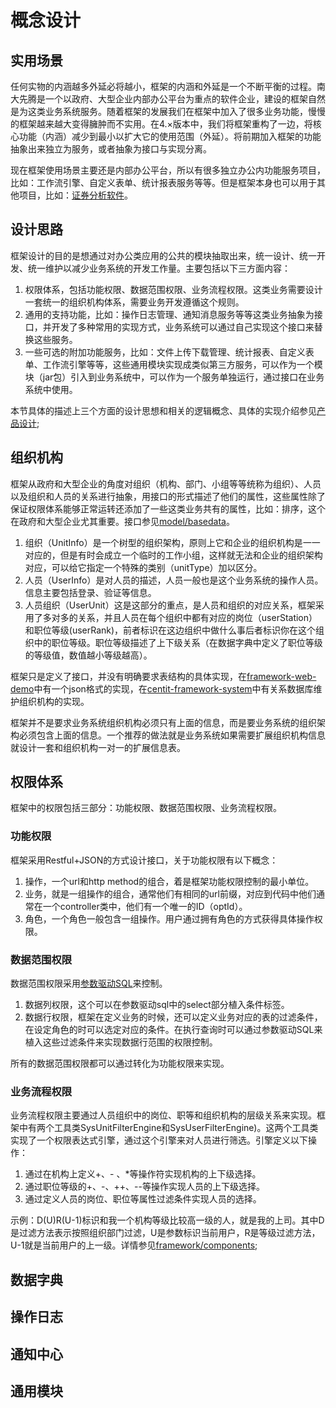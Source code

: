# 概念设计

## 实用场景
任何实物的内涵越多外延必将越小，框架的内涵和外延是一个不断平衡的过程。南大先腾是一个以政府、大型企业内部办公平台为重点的软件企业，建设的框架自然是为这类业务系统服务。随着框架的发展我们在框架中加入了很多业务功能，慢慢的框架越来越大变得臃肿而不实用。在4.×版本中，我们将框架重构了一边，将核心功能（内涵）减少到最小以扩大它的使用范围（外延）。将前期加入框架的功能抽象出来独立为服务，或者抽象为接口与实现分离。

现在框架使用场景主要还是内部办公平台，所以有很多独立办公内功能服务项目，比如：工作流引擎、自定义表单、统计报表服务等等。但是框架本身也可以用于其他项目，比如：[证券分析软件](http://demo.centit.com/smas)。

## 设计思路

框架设计的目的是想通过对办公类应用的公共的模块抽取出来，统一设计、统一开发、统一维护以减少业务系统的开发工作量。主要包括以下三方面内容：
1. 权限体系，包括功能权限、数据范围权限、业务流程权限。这类业务需要设计一套统一的组织机构体系，需要业务开发遵循这个规则。
2. 通用的支持功能，比如：操作日志管理、通知消息服务等等这类业务抽象为接口，并开发了多种常用的实现方式，业务系统可以通过自己实现这个接口来替换这些服务。
3. 一些可选的附加功能服务，比如：文件上传下载管理、统计报表、自定义表单、工作流引擎等等，这些通用模块实现成类似第三方服务，可以作为一个模块（jar包）引入到业务系统中，可以作为一个服务单独运行，通过接口在业务系统中使用。

本节具体的描述上三个方面的设计思想和相关的逻辑概念、具体的实现介绍参见[产品设计](./product_design.html);

## 组织机构

框架从政府和大型企业的角度对组织（机构、部门、小组等等统称为组织）、人员以及组织和人员的关系进行抽象，用接口的形式描述了他们的属性，这些属性除了保证权限体系能够正常运转还添加了一些这类业务共有的属性，比如：排序，这个在政府和大型企业尤其重要。接口参见[model/basedata](https://github.com/ndxt/centit-framework/tree/master/framework-core/src/main/java/com/centit/framework/model/basedata)。
1. 组织（UnitInfo）是一个树型的组织架构，原则上它和企业的组织机构是一一对应的，但是有时会成立一个临时的工作小组，这样就无法和企业的组织架构对应，可以给它指定一个特殊的类别（unitType）加以区分。
2. 人员（UserInfo）是对人员的描述，人员一般也是这个业务系统的操作人员。信息主要包括登录、验证等信息。
3. 人员组织（UserUnit）这是这部分的重点，是人员和组织的对应关系，框架采用了多对多的关系，并且人员在每个组织中都有对应的岗位（userStation）和职位等级(userRank)，前者标识在这边组织中做什么事后者标识你在这个组织中的职位等级。职位等级描述了上下级关系（在数据字典中定义了职位等级的等级值，数值越小等级越高）。

框架只是定义了接口，并没有明确要求表结构的具体实现，在[framework-web-demo](https://github.com/ndxt/centit-framework/tree/master/framework-web-demo)中有一个json格式的实现，在[centit-framework-system](https://github.com/ndxt/centit-framework-system)中有关系数据库维护组织机构的实现。

框架并不是要求业务系统组织机构必须只有上面的信息，而是要业务系统的组织架构必须包含上面的信息。一个推荐的做法就是业务系统如果需要扩展组织机构信息就设计一套和组织机构一对一的扩展信息表。

## 权限体系

框架中的权限包括三部分：功能权限、数据范围权限、业务流程权限。

### 功能权限

框架采用Restful+JSON的方式设计接口，关于功能权限有以下概念：
1. 操作，一个url和http method的组合，着是框架功能权限控制的最小单位。
2. 业务，就是一组操作的组合，通常他们有相同的url前缀，对应到代码中他们通常在一个controller类中，他们有一个唯一的ID（optId）。
3. 角色，一个角色一般包含一组操作。用户通过拥有角色的方式获得具体操作权限。

### 数据范围权限

数据范围权限采用[参数驱动SQL](./technical_design.html#参数驱动sql)来控制。
1. 数据列权限，这个可以在参数驱动sql中的select部分植入条件标签。
2. 数据行权限，框架在定义业务的时候，还可以定义业务对应的表的过滤条件，在设定角色的时可以选定对应的条件。在执行查询时可以通过参数驱动SQL来植入这些过滤条件来实现数据行范围的权限控制。

所有的数据范围权限都可以通过转化为功能权限来实现。

### 业务流程权限

业务流程权限主要通过人员组织中的岗位、职等和组织机构的层级关系来实现。框架中有两个工具类SysUnitFilterEngine和SysUserFilterEngine)。这两个工具类实现了一个权限表达式引擎，通过这个引擎来对人员进行筛选。引擎定义以下操作：
1. 通过在机构上定义+、- 、*等操作符实现机构的上下级选择。
2. 通过职位等级的+、-、++、--等操作实现人员的上下级选择。
3. 通过定义人员的岗位、职位等属性过滤条件实现人员的选择。

示例：D(U)R(U-1)标识和我一个机构等级比较高一级的人，就是我的上司。其中D是过滤方法表示按照组织部门过滤，U是参数标识当前用户，R是等级过滤方法，U-1就是当前用户的上一级。详情参见[framework/components](https://github.com/ndxt/centit-framework/tree/master/framework-core/src/main/java/com/centit/framework/components);

## 数据字典

## 操作日志

## 通知中心

## 通用模块

